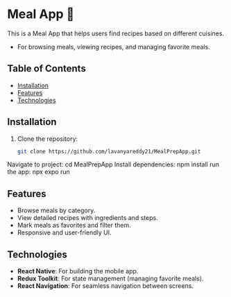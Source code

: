 # Meal App 🍴
This is a Meal App that helps users find recipes based on different cuisines.
- For browsing meals, viewing recipes, and managing favorite meals.

## Table of Contents

- [Installation](#installation)
- [Features](#features)
- [Technologies](#technologies)

## Installation

1. Clone the repository:
   ```bash
   git clone https://github.com/lavanyareddy21/MealPrepApp.git
   
  Navigate to project: cd MealPrepApp
  Install dependencies: npm install
  run the app: npx expo run

## Features
- Browse meals by category.
- View detailed recipes with ingredients and steps.
- Mark meals as favorites and filter them.
- Responsive and user-friendly UI.
  

## Technologies

- **React Native**: For building the mobile app.
- **Redux Toolkit**: For state management (managing favorite meals).
- **React Navigation**: For seamless navigation between screens.
